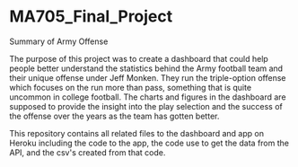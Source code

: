 # MA705_Final_Project
Summary of Army Offense

The purpose of this project was to create a dashboard that could help people better understand the statistics behind the Army football team and their unique offense under Jeff
Monken. They run the triple-option offense which focuses on the run more than pass, something that is quite uncommon in college football. The charts and figures in the dashboard
are supposed to provide the insight into the play selection and the success of the offense over the years as the team has gotten better. 

This repository contains all related files to the dashboard and app on Heroku including the code to the app, the code use to get the data from the API, and the csv's created from
that code.










